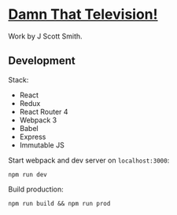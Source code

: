 # [Damn That Television!](https://www.youtube.com/watch?v=i6ZVEMzvZIY)

Work by J Scott Smith.

## Development

Stack:

- React
- Redux
- React Router 4
- Webpack 3
- Babel
- Express
- Immutable JS

Start webpack and dev server on `localhost:3000`:

```
npm run dev
```

Build production:

```
npm run build && npm run prod
```

